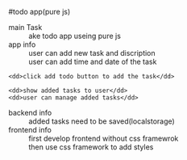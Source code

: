 #todo app(pure js)
<dl>
<dt>main Task</dt>
	<dd>ake todo app useing pure js
<dt>app info</dt>
    <dd>user can add new task and discription</dd>
    <dd>user can add time and date of the task</dd>

    <dd>click add todo button to add the task</dd>

    <dd>show added tasks to user</dd>
    <dd>user can manage added tasks</dd>
<dt>backend info</dt>
    <dd>added tasks need to be saved(localstorage)</dd>

<dt>frontend info</dt>
    <dd>first develop frontend without css framewrok</dd>
    <dd>then use css framework to add styles</dd>